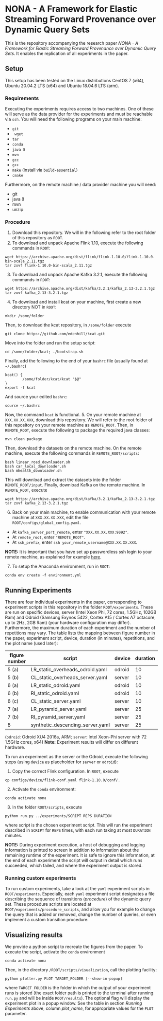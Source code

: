 # NONA - A Framework for Elastic Streaming Forward Provenance over Dynamic Query Sets

This is the repository accompanying the research paper _NONA - A Framework for Elastic Streaming Forward Provenance over Dynamic Query Sets_. It enables the replication of all experiments in the paper.

## Setup

This setup has been tested on the Linux distributions CentOS 7 (x64), Ubuntu 20.04.2 LTS (x64) and Ubuntu 18.04.6 LTS (arm).

### Requirements

Executing the experiments requires access to two machines. One of these will serve as the data provider for the experiments and must be reachable via `ssh`.
You will need the following programs on your main machine:

*  `git`
* ` wget`
*  `tar`
*  `conda`
*  `java 8`
*  `mvn`
*  `gcc`
*  `g++`
*  `make` (install via `build-essential`)
*  `cmake`

Furthermore, on the remote machine / data provider machine you will need:

* git
* java 8 
* mvn
* unzip


### Procedure

1. Download this repository. We will in the following refer to the root folder of this repository as `ROOT`.
2. To download and unpack Apache Flink 1.10, execute the following commands in `ROOT`: 
```
wget https://archive.apache.org/dist/flink/flink-1.10.0/flink-1.10.0-bin-scala_2.11.tgz
tar zxvf flink-1.10.0-bin-scala_2.11.tgz
```
3. To download and unpack Apache Kafka 3.2.1, execute the following commands in `ROOT`:
```
wget https://archive.apache.org/dist/kafka/3.2.1/kafka_2.13-3.2.1.tgz
tar zxvf kafka_2.13-3.2.1.tgz
```
4. To download and install kcat on your machine, first create a new directory NOT in `ROOT`:
```
mkdir /some/folder
```
Then, to download the kcat repository, in `/some/folder` execute
```
git clone https://github.com/edenhill/kcat.git
```
Move into the folder and run the setup script:
```
cd /some/folder/kcat; ./bootstrap.sh
```
Finally, add the following to the end of your `bashrc` file (usually found at `~/.bashrc`)
```
kcat() {
        /some/folder/kcat/kcat "$@"
}
export -f kcat
```
And source your edited `bashrc`:
```
source ~/.bashrc
```
Now, the command `kcat` is functional.
5. On your remote machine at `XXX.XX.XX.XXX`, download this repository. We will refer to the root folder of this repository on your remote machine as `REMOTE_ROOT`. Then, in `REMOTE_ROOT`, execute the following to package the required java classes:
```
mvn clean package
```
Then, download the datasets on the remote machine. On the remote machine, execute the following commands in `REMOTE_ROOT/scripts`:
```
bash linear_road_downloader.sh
bash car_local_downloader.sh
bash mhealth_downloader.sh
```
This will download and extract the datasets into the folder `REMOTE_ROOT/input`.
Finally, download Kafka on the remote machine. In `REMOTE_ROOT`, execute
```
wget https://archive.apache.org/dist/kafka/3.2.1/kafka_2.13-3.2.1.tgz
tar zxvf kafka_2.13-3.2.1.tgz
```

6. Back on your main machine, to enable communication with your remote machine at `XXX.XX.XX.XXX`, edit the file `ROOT/configs/global_config.yaml`. 

* At `kafka_server_port_remote`, enter `"XXX.XX.XX.XXX:9092"`.
* At `remote_root`, enter `"REMOTE_ROOT"`.
* At `ssh_prefix`, enter `ssh your_remote_username@XXX.XX.XX.XXX`. 

**NOTE:** It is important that you have set up passwordless ssh login to your remote machine, as explained for example [here](https://linuxize.com/post/how-to-setup-passwordless-ssh-login/).

7. To setup the Anaconda environment, run in `ROOT`:
```
conda env create -f environment.yml
```


## Running Experiments

There are four individual experiments in the paper, corresponding to experiment scripts in this repository in the folder `ROOT/experiments`. 
These are run on specific devices, server (Intel Xeon Phi, 72 cores, 1.5GHz, 102GB Ram) and Odroid (Samsung Exynos 5422, Cortex A15 / Cortex A7 octacore, up to 2Hz, 2GB Ram) 
(your hardware configuration may differ).
Furthermore, the maximum duration of each experiment and the number of repetitions may vary.
The table lists the mapping between figure number in the paper, experiment script, device, duration (in minutes), repetitions, and the plot name (used later):

| figure number | script                            |  device | duration | reps |  plot_name   | 
| ------------- | --------------------------------- | ------- | -------- | ---- | ------------ |
| 5 (a)             | LR_static_overheads_odroid.yaml   | odroid  | 10       | 10   | lr_overheads |
| 5 (b)             | CL_static_overheads_server.yaml   | server  | 10       | 10   | cl_overheads |
| 6 (a)             | LR_static_odroid.yaml             | odroid  | 10       | 10   | lr_static    | 
| 6 (b)            | RI_static_odroid.yaml             | odroid  | 10       | 10   | ri_static    | 
| 6 (c)            | CL_static_server.yaml             | server  | 10       | 10   | cl_static    | 
| 7 (a)            | LR_pyramid_server.yaml            | server  | 25       | 10   | lr_dynamic   | 
| 7 (b)            | RI_pyramid_server.yaml            | server  | 25       | 10   | ri_dynamic   | 
| 8            | synthetic_descending_server.yaml  | server  | 25       | 10   | synthetic    |

(`odroid`: Odroid XU4 2016a, ARM; `server`: Intel Xeon-Phi server with 72 1.5GHz cores, x64)
**Note:** Experiment results will differ on different hardware. 


To run an experiment as the server or the Odroid, execute the following steps (using `device` as placeholder for `server` or `odroid`):

1. Copy the correct Flink configuration. In `ROOT`, execute
```
cp configs/device/flink-conf.yaml flink-1.10.0/conf/.
```
2. Activate the `conda` environment:
```
conda activate nona
```
3. In the folder `ROOT/scripts`, execute
```
python run.py ../experiments/SCRIPT REPS DURATION
```
where script is the chosen experiment script. This will run the experiment described in `SCRIPT` for `REPS` times, with each run taking at most `DURATION` minutes.

**NOTE:** During experiment execution, a host of debugging and logging information is printed to screen in addition to information about the remaining runtime of the experiment. 
It is safe to ignore this information, at the end of each experiment the script will output in detail which runs succeeded, which failed, and where the experiment output is stored.

### Running custom experiments

To run custom experiments, take a look at the `yaml` experiment scripts in `ROOT/experiments`. Especially, each `yaml` experiment script designates a file describing the sequence of transitions (_procedure_) of the dynamic query set. 
These procedure scripts are located at `ROOT/experiments/procedure_scripts`, and allow you for example to change the query that is added or removed, change the number of queries, or even implement a custom transition procedure.


## Visualizing results

We provide a python script to recreate the figures from the paper.
To execute the script, activate the `conda` environment
```
conda activate nona
```
Then, in the directory `/ROOT/scripts/visualization`, call the plotting facility:
```
python plotter.py PLOT TARGET_FOLDER [--show-in-popup]
```
where `TARGET_FOLDER` is the folder in which the output of your experiment runs is stored 
(the exact folder path is printed to the terminal after running `run.py` and will be inside `ROOT/results`). The optional flag will display the experiment plot in a popup window.
See the table in section _Running Experiments_ above, column _plot_name_, for appropriate values for the `PLOT` parameter.
